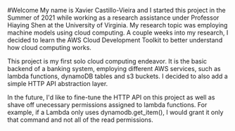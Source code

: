 #Welcome
My name is Xavier Castillo-Vieira and I started this project in the Summer of 2021 while working as a research assistance under Professor Hiaying Shen at the University of Virginia. My research topic was employing machine models using cloud computing. A couple weeks into my research, I decided to learn the AWS Cloud Development Toolkit to better understand how cloud computing works.

This project is my first solo cloud computing endeavor. It is the basic backend of a banking system, employing different AWS services, such as lambda functions, dynamoDB tables and s3 buckets. I decided to also add a simple HTTP API abstraction layer. 

In the future, I'd like to fine-tune the HTTP API on this project as well as shave off unecessary permissions assigned to lambda functions. For example, if a Lambda only uses dynamodb.get_item(), I would grant it only that command and not all of the read permissions.

